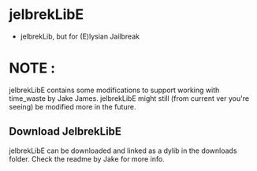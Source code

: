 # jelbrekLibE
- jelbrekLib, but for (E)lysian Jailbreak

# NOTE :
jelbrekLibE contains some modifications to support working with time_waste by Jake James. jelbrekLibE might still (from current ver you're seeing) be modified more in the future.

## Download JelbrekLibE
jelbrekLibE can be downloaded and linked as a dylib in the downloads folder. Check the readme by Jake for more info.
